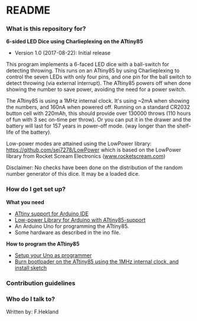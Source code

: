 # README #

### What is this repository for? ###

**6-sided LED Dice using Charlieplexing on the ATtiny85**

* Version 1.0 (2017-08-22): Initial release

This program implements a 6-faced LED dice with a ball-switch for detecting throwing.
This runs on an ATtiny85 by using Charlieplexing to control the seven LEDs with only
four pins, and one pin for the ball switch to detect throwing (via external interrupt). 
The ATtiny85 powers off when done showing the number to save power, avoiding the need 
for a power switch.

The ATtiny85 is using a 1MHz internal clock. It's using ~2mA when showing the numbers,
and 160nA when powered off. Running on a standard CR2032 button cell with 220mAh, 
this should provide over 130000 throws (110 hours of fun with 3 sec on-time per throw). 
Or you can put it in the drawer and the battery will last for 157 years in power-off mode.
(way longer than the shelf-life of the battery).

Low-power modes are attained using the LowPower library:
https://github.com/sej7278/LowPower which is based on the 
LowPower library from Rocket Scream Electronics (www.rocketscream.com)

Disclaimer: No checks have been done on the distribution of the random number generator
of this dice. It may be a loaded dice.

### How do I get set up? ###

**What you need**

* [ATtiny support for Arduino IDE](https://github.com/damellis/attiny)
* [Low-power Library for Arduino with ATtiny85-support](https://github.com/sej7278/LowPower)
* An Arduino Uno for programming the ATtiny85.
* Some hardware as described in the ino file.

**How to program the ATtiny85**

* [Setup your Uno as programmer](http://highlowtech.org/?p=1706)
* [Burn bootloader on the ATtiny85 using the 1MHz internal clock, and install sketch](http://highlowtech.org/?p=1695)

### Contribution guidelines ###


### Who do I talk to? ###

Written by: F.Hekland
